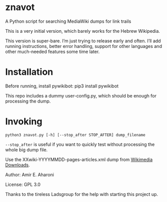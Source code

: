# znavot
A Python script for searching MediaWiki dumps for link trails

This is a very initial version, which barely works for the Hebrew Wikipedia.

This version is super-bare. I’m just trying to release early and often.
I’ll add running instructions, better error handling, support for other languages
and other much-needed features some time later.

# Installation
Before running, install pywikibot:
    pip3 install pywikibot

This repo includes a dummy user-config.py, which should be enough
for processing the dump.

# Invoking
    python3 znavot.py [-h] [--stop_after STOP_AFTER] dump_filename

`--stop_after` is useful if you want to quickly test without processing
the whole big dump file.

Use the XXwiki-YYYYMMDD-pages-articles.xml dump from
[Wikimedia Downloads](http://download.wikimedia.org/).

Author: Amir E. Aharoni

License: GPL 3.0

Thanks to the tireless Ladsgroup for the help with starting this project up.
